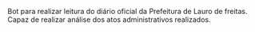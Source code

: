 Bot para realizar leitura do diário oficial da Prefeitura de Lauro de freitas. Capaz de realizar análise dos atos administrativos realizados.
